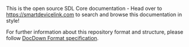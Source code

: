 This is the open source SDL Core documentation - Head over to <https://smartdevicelink.com> to search and browse this documentation in style!

For further information about this repository format and structure, please follow [DocDown Format specification](https://github.com/smartdevicelink/sdl_markdown_spec).